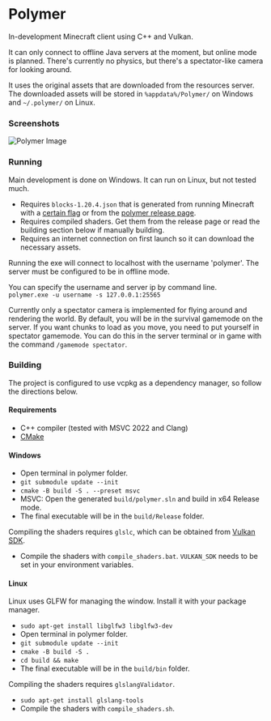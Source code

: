 # Polymer
In-development Minecraft client using C++ and Vulkan.

It can only connect to offline Java servers at the moment, but online mode is planned. There's currently no physics, but there's a spectator-like camera for looking around.  

It uses the original assets that are downloaded from the resources server.  
The downloaded assets will be stored in `%appdata%/Polymer/` on Windows and `~/.polymer/` on Linux.

### Screenshots
![Polymer Image](https://i.imgur.com/rAfkvtd.png)

### Running
Main development is done on Windows. It can run on Linux, but not tested much.  

- Requires `blocks-1.20.4.json` that is generated from running Minecraft with a [certain flag](https://wiki.vg/Data_Generators#Generators) or from the [polymer release page](https://github.com/atxi/Polymer/releases).
- Requires compiled shaders. Get them from the release page or read the building section below if manually building.
- Requires an internet connection on first launch so it can download the necessary assets.
  
Running the exe will connect to localhost with the username 'polymer'. The server must be configured to be in offline mode.  

You can specify the username and server ip by command line.  
`polymer.exe -u username -s 127.0.0.1:25565`

Currently only a spectator camera is implemented for flying around and rendering the world. By default, you will be in the survival gamemode on the server. If you want chunks to load as you move, you need to put yourself in spectator gamemode. You can do this in the server terminal or in game with the command `/gamemode spectator`.

### Building
The project is configured to use vcpkg as a dependency manager, so follow the directions below.  

#### Requirements
- C++ compiler (tested with MSVC 2022 and Clang)
- [CMake](https://cmake.org/)

#### Windows
- Open terminal in polymer folder.
- `git submodule update --init`
- `cmake -B build -S . --preset msvc`
- MSVC: Open the generated `build/polymer.sln` and build in x64 Release mode.
- The final executable will be in the `build/Release` folder.

Compiling the shaders requires `glslc`, which can be obtained from [Vulkan SDK](https://www.lunarg.com/vulkan-sdk/).
- Compile the shaders with `compile_shaders.bat`. `VULKAN_SDK` needs to be set in your environment variables.

#### Linux
Linux uses GLFW for managing the window. Install it with your package manager.
- `sudo apt-get install libglfw3 libglfw3-dev`
- Open terminal in polymer folder.
- `git submodule update --init`
- `cmake -B build -S .`
- `cd build && make`
- The final executable will be in the `build/bin` folder.

Compiling the shaders requires `glslangValidator`.
- `sudo apt-get install glslang-tools`
- Compile the shaders with `compile_shaders.sh`.

